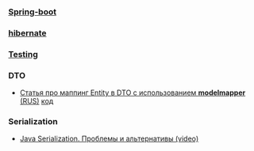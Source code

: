 ### <a href="spring-boot/readme.md">Spring-boot</a>
### <a href="hibernate/readme.md">hibernate</a>
### <a href="testing/readme.md">Testing</a>

### DTO
- <a href="https://habr.com/ru/post/438808/">Статья про маппинг Entity в DTO с использованием <b>modelmapper</b> (RUS)</a> <a href="https://github.com/DenisPavlov/modelmapper-demo">код</a>

### Serialization
- <a href="https://vk.com/javatutorial?z=video-111905078_456242685%2Fe09e5e586992d92bba%2Fpl_wall_-111905078">Java Serialization. Проблемы и альтернативы (video)</a>